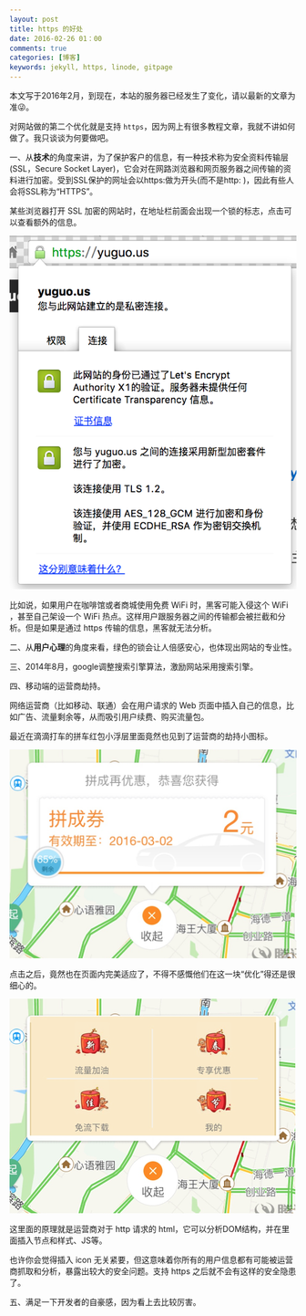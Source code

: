 ```yaml
---
layout: post
title: https 的好处
date: 2016-02-26 01：00
comments: true
categories: [博客]
keywords: jekyll, https, linode, gitpage
---
```


<div class="warning">本文写于2016年2月，到现在，本站的服务器已经发生了变化，请以最新的文章为准😜。</div>

对网站做的第二个优化就是支持 `https`，因为网上有很多教程文章，我就不讲如何做了。我只谈谈为何要做吧。

一、从**技术**的角度来讲，为了保护客户的信息，有一种技术称为安全资料传输层(SSL，Secure Socket Layer)，它会对在网路浏览器和网页服务器之间传输的资料进行加密。受到SSL保护的网址会以https:做为开头(而不是http: )，因此有些人会将SSL称为“HTTPS”。

<!--more-->

某些浏览器打开 SSL 加密的网站时，在地址栏前面会出现一个锁的标志，点击可以查看额外的信息。

![](/files/2016/01/yuguo-us-https.png)

比如说，如果用户在咖啡馆或者商城使用免费 WiFi 时，黑客可能入侵这个 WiFi ，甚至自己架设一个 WiFi 热点。这样用户跟服务器之间的传输都会被拦截和分析。但是如果是通过 https 传输的信息，黑客就无法分析。

二、从**用户心理**的角度来看，绿色的锁会让人倍感安心，也体现出网站的专业性。

三、2014年8月，google调整搜索引擎算法，激励网站采用搜索引擎。

四、移动端的运营商劫持。

网络运营商（比如移动、联通）会在用户请求的 Web 页面中插入自己的信息，比如广告、流量剩余等，从而吸引用户续费、购买流量包。

最近在滴滴打车的拼车红包小浮层里面竟然也见到了运营商的劫持小图标。

![](/files/2016/01/https-1.png)

点击之后，竟然也在页面内完美适应了，不得不感慨他们在这一块“优化”得还是很细心的。

![](/files/2016/01/https-2.png)

这里面的原理就是运营商对于 http 请求的 html，它可以分析DOM结构，并在里面插入节点和样式、JS等。

也许你会觉得插入 icon 无关紧要，但这意味着你所有的用户信息都有可能被运营商抓取和分析，暴露出较大的安全问题。支持 https 之后就不会有这样的安全隐患了。

五、满足一下开发者的自豪感，因为看上去比较厉害。